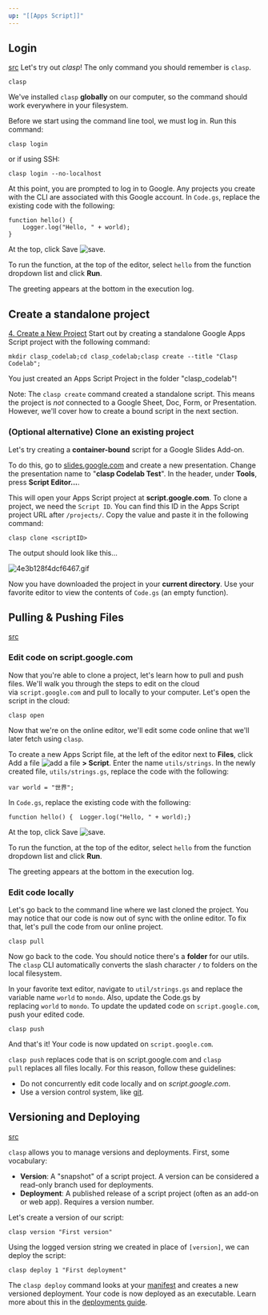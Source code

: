 ```yaml
---
up: "[[Apps Script]]"
---
```


## Login
[src](https://codelabs.developers.google.com/codelabs/clasp/#2)
Let's try out _clasp_! The only command you should remember is `clasp`.

```
clasp
```

We've installed `clasp` **globally** on our computer, so the command should work everywhere in your filesystem.

Before we start using the command line tool, we must log in. Run this command:

```
clasp login
```

or if using SSH:

```
clasp login --no-localhost
```

At this point, you are prompted to log in to Google. Any projects you create with the CLI are associated with this Google account.
In `Code.gs`, replace the existing code with the following:

```
function hello() { 
	Logger.log("Hello, " + world);
}
```

At the top, click Save ![save](https://fonts.gstatic.com/s/i/googlematerialicons/save/v6/24px.svg).

To run the function, at the top of the editor, select `hello` from the function dropdown list and click **Run**.

The greeting appears at the bottom in the execution log.
## Create a standalone project
[4. Create a New Project](https://codelabs.developers.google.com/codelabs/clasp/#3)
Start out by creating a standalone Google Apps Script project with the following command:

```
mkdir clasp_codelab;cd clasp_codelab;clasp create --title "Clasp Codelab";
```

You just created an Apps Script Project in the folder "clasp_codelab"!

Note: The `clasp create` command created a standalone script. This means the project is _not_ connected to a Google Sheet, Doc, Form, or Presentation. However, we'll cover how to create a bound script in the next section.

### (Optional alternative) Clone an existing project

Let's try creating a **container-bound** script for a Google Slides Add-on.

To do this, go to [slides.google.com](http://slides.google.com/) and create a new presentation. Change the presentation name to "**clasp Codelab Test**". In the header, under **Tools**, press **Script Editor...**.

This will open your Apps Script project at **script.google.com**. To clone a project, we need the `Script ID`. You can find this ID in the Apps Script project URL after `/projects/`. Copy the value and paste it in the following command:

```
clasp clone <scriptID>
```

The output should look like this...

![4e3b128f4dcf6467.gif](https://codelabs.developers.google.com/static/codelabs/clasp/img/4e3b128f4dcf6467.gif)

Now you have downloaded the project in your **current directory**. Use your favorite editor to view the contents of `Code.gs` (an empty function).

## Pulling & Pushing Files
[src](https://codelabs.developers.google.com/codelabs/clasp/#4)
### Edit code on script.google.com

Now that you're able to clone a project, let's learn how to pull and push files. We'll walk you through the steps to edit on the cloud via `script.google.com` and pull to locally to your computer. Let's open the script in the cloud:

```
clasp open
```

Now that we're on the online editor, we'll edit some code online that we'll later fetch using `clasp`.

To create a new Apps Script file, at the left of the editor next to **Files**, click Add a file ![add a file](https://fonts.gstatic.com/s/i/googlematerialicons/add/v7/gm_grey-24dp/1x/gm_add_gm_grey_24dp.png) **> Script**. Enter the name `utils/strings`. In the newly created file, `utils/strings.gs`, replace the code with the following:

```
var world = "世界";
```

In `Code.gs`, replace the existing code with the following:

```
function hello() {  Logger.log("Hello, " + world);}
```

At the top, click Save ![save](https://fonts.gstatic.com/s/i/googlematerialicons/save/v6/24px.svg).

To run the function, at the top of the editor, select `hello` from the function dropdown list and click **Run**.

The greeting appears at the bottom in the execution log.

### Edit code locally

Let's go back to the command line where we last cloned the project. You may notice that our code is now out of sync with the online editor. To fix that, let's pull the code from our online project.

```
clasp pull
```

Now go back to the code. You should notice there's a **folder** for our utils. The `clasp` CLI automatically converts the slash character **`/`** to folders on the local filesystem.

In your favorite text editor, navigate to `util/strings.gs` and replace the variable name `world` to `mondo`. Also, update the Code.gs by replacing `world` to `mondo`. To update the updated code on `script.google.com`, push your edited code.

```
clasp push
```

And that's it! Your code is now updated on `script.google.com`.

`clasp push` replaces code that is on script.google.com and `clasp pull` replaces all files locally. For this reason, follow these guidelines:

- Do not concurrently edit code locally and on _script.google.com_.
- Use a version control system, like [git](https://git-scm.com/).
## Versioning and Deploying
[src](https://codelabs.developers.google.com/codelabs/clasp/#5)

`clasp` allows you to manage versions and deployments. First, some vocabulary:

- **Version**: A "snapshot" of a script project. A version can be considered a read-only branch used for deployments.
- **Deployment**: A published release of a script project (often as an add-on or web app). Requires a version number.

Let's create a version of our script:

```
clasp version "First version"
```

Using the logged version string we created in place of `[version]`, we can deploy the script:

```
clasp deploy 1 "First deployment"
```

The `clasp deploy` command looks at your [manifest](https://developers.google.com/apps-script/concepts/manifests) and creates a new versioned deployment. Your code is now deployed as an executable. Learn more about this in the [deployments guide](https://developers.google.com/apps-script/concepts/deployments).


